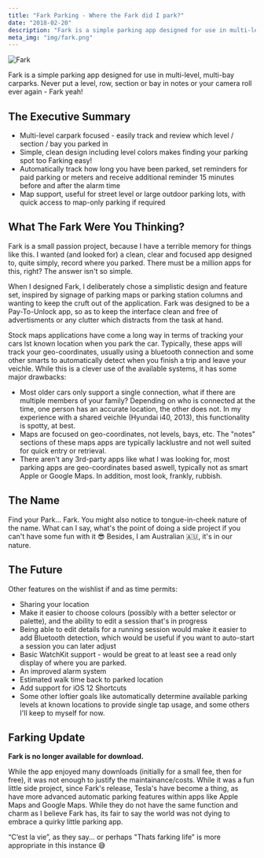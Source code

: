 ```yaml
---
title: "Fark Parking - Where the Fark did I park?"
date: "2018-02-20"
description: "Fark is a simple parking app designed for use in multi-level, multi-bay carparks."
meta_img: "img/fark.png"
---
```


![Fark](/img/fark.png)

Fark is a simple parking app designed for use in multi-level, multi-bay carparks. Never put a level, row, section or bay in notes or your camera roll ever again - Fark yeah!

## The Executive Summary

* Multi-level carpark focused - easily track and review which level / section / bay you parked in
* Simple, clean design including level colors makes finding your parking spot too Farking easy!
* Automatically track how long you have been parked, set reminders for paid parking or meters and receive additional reminder 15 minutes before and after the alarm time
* Map support, useful for street level or large outdoor parking lots, with quick access to map-only parking if required

## What The Fark Were You Thinking?

Fark is a small passion project, because I have a terrible memory for things like this. I wanted (and looked for) a clean, clear and focused app designed to, quite simply, record where you parked. There must be a million apps for this, right? The answer isn't so simple.

When I designed Fark, I deliberately chose a simplistic design and feature set, inspired by signage of parking maps or parking station columns and wanting to keep the cruft out of the application. Fark was designed to be a Pay-To-Unlock app, so as to keep the interface clean and free of advertisments or any clutter which distracts from the task at hand.

Stock maps applications have come a long way in terms of tracking your cars lst known location when you park the car. Typically, these apps will track your geo-coordinates, usually using a bluetooth connection and some other smarts to automatically detect when you finish a trip and leave your veichle. While this is a clever use of the available systems, it has some major drawbacks:

* Most older cars only support a single connection, what if there are multiple members of your family? Depending on who is connected at the time, one person has an accurate location, the other does not. In my experience with a shared veichle (Hyundai i40, 2013), this functionality is spotty, at best.
* Maps are focused on geo-coordinates, not levels, bays, etc. The "notes" sections of these maps apps are typically lacklustre and not well suited for quick entry or retrieval.
* There aren't any 3rd-party apps like what I was looking for, most parking apps are geo-coordinates based aswell, typically not as smart Apple or Google Maps. In addition, most look, frankly, rubbish.

## The Name

Find your Park... Fark. You might also notice to tongue-in-cheek nature of the name. What can I say, what's the point of doing a side project if you can't have some fun with it 😎 Besides, I am Australian 🇦🇺, it's in our nature.

## The Future

Other features on the wishlist if and as time permits:

* Sharing your location
* Make it easier to choose colours (possibly with a better selector or palette), and the ability to edit a session that's in progress
* Being able to edit details for a running session would make it easier to add Bluetooth detection, which would be useful if you want to auto-start a session you can later adjust
* Basic WatchKit support - would be great to at least see a read only display of where you are parked.
* An improved alarm system
* Estimated walk time back to parked location
* Add support for iOS 12 Shortcuts
* Some other loftier goals like automatically determine available parking levels at known locations to provide single tap usage, and some others I'll keep to myself for now.

## Farking Update

**Fark is no longer available for download.**

While the app enjoyed many downloads (initially for a small fee, then for free), it was not enough to justify the maintainance/costs. While it was a fun little side project, since Fark's release, Tesla's have become a thing, as have more advanced automatic parking features within apps like Apple Maps and Google Maps. While they do not have the same function and charm as I believe Fark has, its fair to say the world was not dying to embrace a quirky little parking app.

“C’est la vie”, as they say... or perhaps "Thats farking life" is more appropriate in this instance 😅